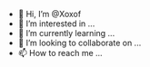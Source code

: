 - 👋 Hi, I’m @Xoxof
- 👀 I’m interested in ...
- 🌱 I’m currently learning ...
- 💞️ I’m looking to collaborate on ...
- 📫 How to reach me ...

<!---
Xoxof/Xoxof is a ✨ special ✨ repository because its `README.md` (this file) appears on your GitHub profile.
You can click the Preview link  take a look at your changes.
--->
